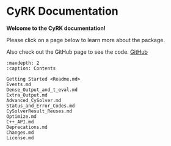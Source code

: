 # CyRK Documentation

**Welcome to the CyRK documentation!**

Please click on a page below to learn more about the package. 

Also check out the GitHub page to see the code.
[GitHub](https://github.com/jrenaud90/CyRK)

```{toctree}
:maxdepth: 2
:caption: Contents

Getting Started <Readme.md>
Events.md
Dense_Output_and_t_eval.md
Extra_Output.md
Advanced_CySolver.md
Status_and_Error_Codes.md
CySolverResult_Reuses.md
Optimize.md
C++_API.md
Deprecations.md
Changes.md
License.md
```